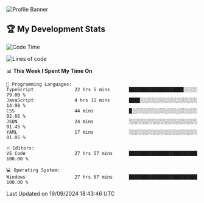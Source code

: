 ![Profile Banner](https://i.ibb.co/PxmDbTv/1500x500.jpg)
## 🏆 My Development Stats

<!--START_SECTION:waka-->
![Code Time](http://img.shields.io/badge/Code%20Time-405%20hrs%2034%20mins-blue)

![Lines of code](https://img.shields.io/badge/From%20Hello%20World%20I%27ve%20Written-128.7%20thousand%20lines%20of%20code-blue)

📊 **This Week I Spent My Time On** 

```text
💬 Programming Languages: 
TypeScript               22 hrs 5 mins       ████████████████████░░░░░   79.00 % 
JavaScript               4 hrs 11 mins       ████░░░░░░░░░░░░░░░░░░░░░   14.98 % 
CSS                      44 mins             █░░░░░░░░░░░░░░░░░░░░░░░░   02.66 % 
JSON                     24 mins             ░░░░░░░░░░░░░░░░░░░░░░░░░   01.45 % 
YAML                     17 mins             ░░░░░░░░░░░░░░░░░░░░░░░░░   01.05 % 

🔥 Editors: 
VS Code                  27 hrs 57 mins      █████████████████████████   100.00 % 

💻 Operating System: 
Windows                  27 hrs 57 mins      █████████████████████████   100.00 % 
```


 Last Updated on 19/09/2024 18:43:46 UTC
<!--END_SECTION:waka-->

